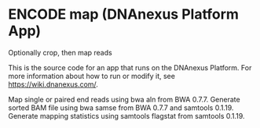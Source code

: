<!-- dx-header -->
# ENCODE map (DNAnexus Platform App)

Optionally crop, then map reads

This is the source code for an app that runs on the DNAnexus Platform.
For more information about how to run or modify it, see
https://wiki.dnanexus.com/.
<!-- /dx-header -->

Map single or paired end reads using bwa aln from BWA 0.7.7.  Generate sorted BAM file using bwa samse from BWA 0.7.7 and samtools 0.1.19.  Generate mapping statistics using samtools flagstat from samtools 0.1.19.

<!--
TODO: This app directory was automatically generated by dx-app-wizard;
please edit this Readme.md file to include essential documentation about
your app that would be helpful to users. (Also see the
Readme.developer.md.) Once you're done, you can remove these TODO
comments.

For more info, see https://wiki.dnanexus.com/Developer-Portal.
-->

